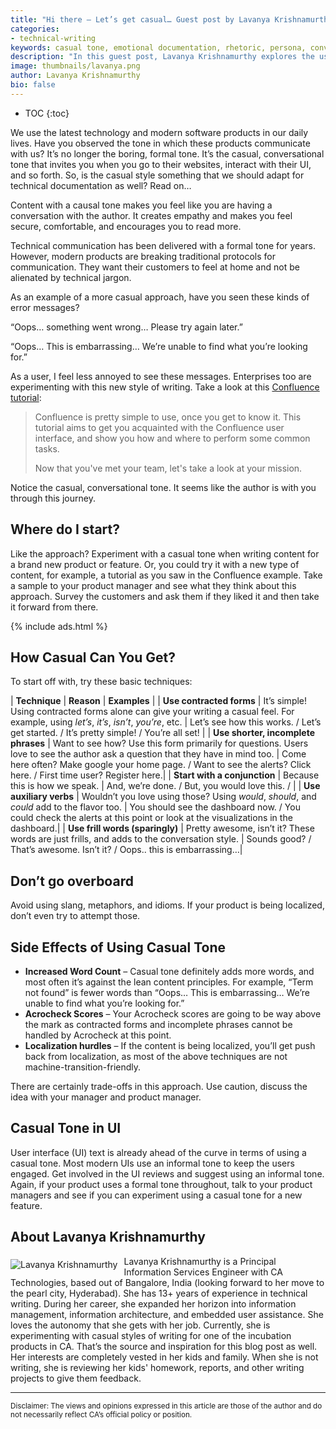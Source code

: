 ```yaml
---
title: "Hi there – Let’s get casual… Guest post by Lavanya Krishnamurthy"
categories:
- technical-writing
keywords: casual tone, emotional documentation, rhetoric, persona, conversation, establishing trust, translation
description: "In this guest post, Lavanya Krishnamurthy explores the use of a casual tone in documentation as a way to give users a sense of having a conversation with the author. She presents several easy techniques for implementing a casual tone, and also notes the potential tradeoffs this approach can have."
image: thumbnails/lavanya.png
author: Lavanya Krishnamurthy
bio: false
---
```


* TOC
{:toc}

We use the latest technology and modern software products in our daily lives. Have you observed the tone in which these products communicate with us? It’s no longer the boring, formal tone. It’s the casual, conversational tone that invites you when you go to their websites, interact with their UI, and so forth. So, is the casual style something that we should adapt for technical documentation as well? Read on…

Content with a causal tone makes you feel like you are having a conversation with the author. It creates empathy and makes you feel secure, comfortable, and encourages you to read more.

Technical communication has been delivered with a formal tone for years. However, modern products are breaking traditional protocols for communication. They want their customers to feel at home and not be alienated by technical jargon.

As an example of a more casual approach, have you seen these kinds of error messages?

“Oops… something went wrong… Please try again later.”

“Oops… This is embarrassing… We’re unable to find what you’re looking for.”

As a user, I feel less annoyed to see these messages. Enterprises too are experimenting with this new style of writing. Take a look at this [Confluence tutorial](https://confluence.atlassian.com/confcloud/tutorial-navigate-confluence-724764713.html):

>Confluence is pretty simple to use, once you get to know it. This tutorial aims to get you acquainted with the Confluence user interface, and show you how and where to perform some common tasks.
>
>Now that you've met your team, let's take a look at your mission.

Notice the casual, conversational tone. It seems like the author is with you through this journey.

## Where do I start?

Like the approach? Experiment with a casual tone when writing content for a brand new product or feature. Or, you could try it with a new type of content, for example, a tutorial as you saw in the Confluence example. Take a sample to your product manager and see what they think about this approach. Survey the customers and ask them if they liked it and then take it forward from there.

{% include ads.html %}


## How Casual Can You Get?

To start off with, try these basic techniques:

| **Technique** | **Reason**  | **Examples** |
| **Use contracted forms** | It’s simple! Using contracted forms alone can give your writing a casual feel. For example, using <i>let’s</i>, <i>it’s</i>, <i>isn’t</i>, <i>you’re</i>, etc. | Let’s see how this works. / Let’s get started. / It’s pretty simple! / You’re all set! |
| **Use shorter, incomplete phrases** | Want to see how? Use this form primarily for questions. Users love to see the author ask a question that they have in mind too. | Come here often? Make google your home page. / Want to see the alerts? Click here. / First time user? Register here.|
| **Start with a conjunction** | Because this is how we speak. | And, we’re done. / But, you would love this. / |
| **Use auxiliary verbs** | Wouldn’t you love using those? Using <i>would</i>, <i>should</i>, and <i>could</i> add to the flavor too. | You should see the dashboard now. / You could check the alerts at this point or look at the visualizations in the dashboard.|
| **Use frill words (sparingly)** | Pretty awesome, isn’t it? These words are just frills, and adds to the conversation style. | Sounds good? / That’s awesome. Isn’t it? / Oops.. this is embarrassing…|

## Don’t go overboard

Avoid using slang, metaphors, and idioms. If your product is being localized, don’t even try to attempt those.

## Side Effects of Using Casual Tone

* **Increased Word Count** – Casual tone definitely adds more words, and most often it’s against the lean content principles. For example, “Term not found” is fewer words than “Oops… This is embarrassing… We’re unable to find what you’re looking for.”
* **Acrocheck Scores** – Your Acrocheck scores are going to be way above the mark as contracted forms and incomplete phrases cannot be handled by Acrocheck at this point.
* **Localization hurdles** – If the content is being localized, you’ll get push back from localization, as most of the above techniques are not machine-transition-friendly.

There are certainly trade-offs in this approach. Use caution, discuss the idea with your manager and product manager.  

## Casual Tone in UI
User interface (UI) text is already ahead of the curve in terms of using a casual tone. Most modern UIs use an informal tone to keep the users engaged. Get involved in the UI reviews and suggest using an informal tone. Again, if your product uses a formal tone throughout, talk to your product managers and see if you can experiment using a casual tone for a new feature.

## About Lavanya Krishnamurthy

<img src="{{site.media}}/lavanya.png" alt="Lavanya Krishnamurthy" style="float: left; padding-right:10px; padding-top:0px; margin-top:5px;" />Lavanya Krishnamurthy is a Principal Information Services Engineer with CA Technologies, based out of Bangalore, India (looking forward to her move to the pearl city, Hyderabad). She has 13+ years of experience in technical writing. During her career, she expanded her horizon into information management, information architecture, and embedded user assistance. She loves the autonomy that she gets with her job. Currently, she is experimenting with casual styles of writing for one of the incubation products in CA. That’s the source and inspiration for this blog post as well. Her interests are completely vested in her kids and family. When she is not writing, she is reviewing her kids' homework, reports, and other writing projects to give them feedback.

<hr />

<small>Disclaimer: The views and opinions expressed in this article are those of the author and do not necessarily reflect CA’s official policy or position. </small>
